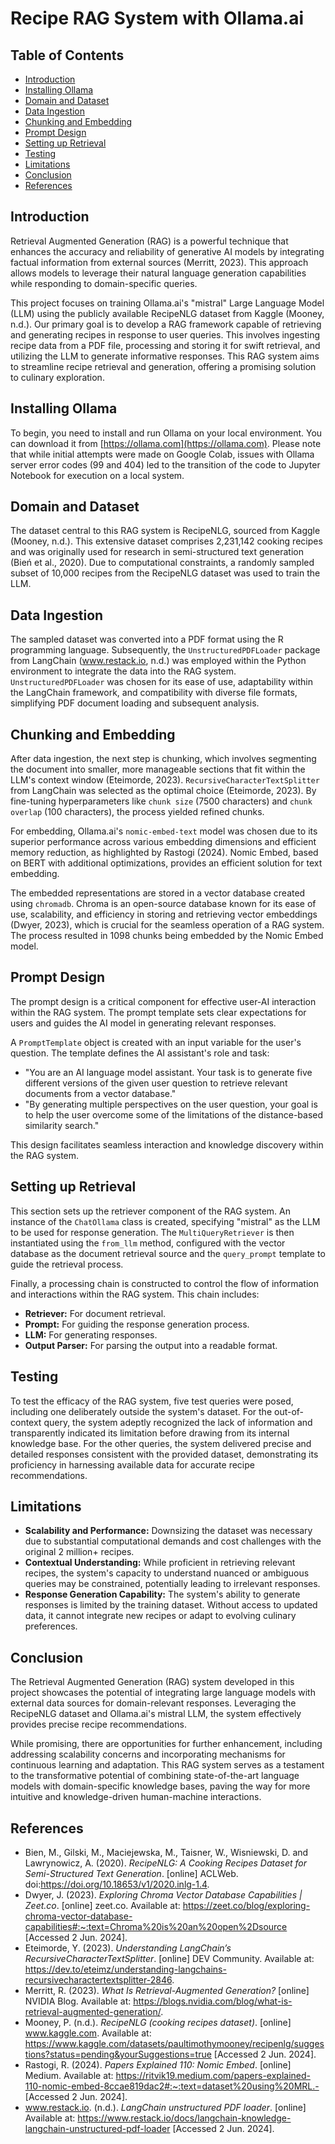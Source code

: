 # Recipe RAG System with Ollama.ai

## Table of Contents
- [Introduction](#introduction)
- [Installing Ollama](#installing-ollama)
- [Domain and Dataset](#domain-and-dataset)
- [Data Ingestion](#data-ingestion)
- [Chunking and Embedding](#chunking-and-embedding)
- [Prompt Design](#prompt-design)
- [Setting up Retrieval](#setting-up-retrieval)
- [Testing](#testing)
- [Limitations](#limitations)
- [Conclusion](#conclusion)
- [References](#references)

## Introduction
Retrieval Augmented Generation (RAG) is a powerful technique that enhances the accuracy and reliability of generative AI models by integrating factual information from external sources (Merritt, 2023). This approach allows models to leverage their natural language generation capabilities while responding to domain-specific queries.

This project focuses on training Ollama.ai's "mistral" Large Language Model (LLM) using the publicly available RecipeNLG dataset from Kaggle (Mooney, n.d.). Our primary goal is to develop a RAG framework capable of retrieving and generating recipes in response to user queries. This involves ingesting recipe data from a PDF file, processing and storing it for swift retrieval, and utilizing the LLM to generate informative responses. This RAG system aims to streamline recipe retrieval and generation, offering a promising solution to culinary exploration.

## Installing Ollama
To begin, you need to install and run Ollama on your local environment. You can download it from [https://ollama.com](https://ollama.com). Please note that while initial attempts were made on Google Colab, issues with Ollama server error codes (99 and 404) led to the transition of the code to Jupyter Notebook for execution on a local system.

## Domain and Dataset
The dataset central to this RAG system is RecipeNLG, sourced from Kaggle (Mooney, n.d.). This extensive dataset comprises 2,231,142 cooking recipes and was originally used for research in semi-structured text generation (Bień et al., 2020). Due to computational constraints, a randomly sampled subset of 10,000 recipes from the RecipeNLG dataset was used to train the LLM.

## Data Ingestion
The sampled dataset was converted into a PDF format using the R programming language. Subsequently, the `UnstructuredPDFLoader` package from LangChain (www.restack.io, n.d.) was employed within the Python environment to integrate the data into the RAG system. `UnstructuredPDFLoader` was chosen for its ease of use, adaptability within the LangChain framework, and compatibility with diverse file formats, simplifying PDF document loading and subsequent analysis.

## Chunking and Embedding
After data ingestion, the next step is chunking, which involves segmenting the document into smaller, more manageable sections that fit within the LLM's context window (Eteimorde, 2023). `RecursiveCharacterTextSplitter` from LangChain was selected as the optimal choice (Eteimorde, 2023). By fine-tuning hyperparameters like `chunk size` (7500 characters) and `chunk overlap` (100 characters), the process yielded refined chunks.

For embedding, Ollama.ai's `nomic-embed-text` model was chosen due to its superior performance across various embedding dimensions and efficient memory reduction, as highlighted by Rastogi (2024). Nomic Embed, based on BERT with additional optimizations, provides an efficient solution for text embedding.

The embedded representations are stored in a vector database created using `chromadb`. Chroma is an open-source database known for its ease of use, scalability, and efficiency in storing and retrieving vector embeddings (Dwyer, 2023), which is crucial for the seamless operation of a RAG system. The process resulted in 1098 chunks being embedded by the Nomic Embed model.

## Prompt Design
The prompt design is a critical component for effective user-AI interaction within the RAG system. The prompt template sets clear expectations for users and guides the AI model in generating relevant responses.

A `PromptTemplate` object is created with an input variable for the user's question. The template defines the AI assistant's role and task:
- "You are an AI language model assistant. Your task is to generate five different versions of the given user question to retrieve relevant documents from a vector database."
- "By generating multiple perspectives on the user question, your goal is to help the user overcome some of the limitations of the distance-based similarity search."

This design facilitates seamless interaction and knowledge discovery within the RAG system.

## Setting up Retrieval
This section sets up the retriever component of the RAG system. An instance of the `ChatOllama` class is created, specifying "mistral" as the LLM to be used for response generation. The `MultiQueryRetriever` is then instantiated using the `from_llm` method, configured with the vector database as the document retrieval source and the `query_prompt` template to guide the retrieval process.

Finally, a processing chain is constructed to control the flow of information and interactions within the RAG system. This chain includes:
- **Retriever:** For document retrieval.
- **Prompt:** For guiding the response generation process.
- **LLM:** For generating responses.
- **Output Parser:** For parsing the output into a readable format.

## Testing
To test the efficacy of the RAG system, five test queries were posed, including one deliberately outside the system's dataset. For the out-of-context query, the system adeptly recognized the lack of information and transparently indicated its limitation before drawing from its internal knowledge base. For the other queries, the system delivered precise and detailed responses consistent with the provided dataset, demonstrating its proficiency in harnessing available data for accurate recipe recommendations.

## Limitations
- **Scalability and Performance:** Downsizing the dataset was necessary due to substantial computational demands and cost challenges with the original 2 million+ recipes.
- **Contextual Understanding:** While proficient in retrieving relevant recipes, the system's capacity to understand nuanced or ambiguous queries may be constrained, potentially leading to irrelevant responses.
- **Response Generation Capability:** The system's ability to generate responses is limited by the training dataset. Without access to updated data, it cannot integrate new recipes or adapt to evolving culinary preferences.

## Conclusion
The Retrieval Augmented Generation (RAG) system developed in this project showcases the potential of integrating large language models with external data sources for domain-relevant responses. Leveraging the RecipeNLG dataset and Ollama.ai's mistral LLM, the system effectively provides precise recipe recommendations.

While promising, there are opportunities for further enhancement, including addressing scalability concerns and incorporating mechanisms for continuous learning and adaptation. This RAG system serves as a testament to the transformative potential of combining state-of-the-art language models with domain-specific knowledge bases, paving the way for more intuitive and knowledge-driven human-machine interactions.

## References
- Bien, M., Gilski, M., Maciejewska, M., Taisner, W., Wisniewski, D. and Lawrynowicz, A. (2020). *RecipeNLG: A Cooking Recipes Dataset for Semi-Structured Text Generation*. [online] ACLWeb. doi:https://doi.org/10.18653/v1/2020.inlg-1.4.
- Dwyer, J. (2023). *Exploring Chroma Vector Database Capabilities | Zeet.co*. [online] zeet.co. Available at: https://zeet.co/blog/exploring-chroma-vector-database-capabilities#:~:text=Chroma%20is%20an%20open%2Dsource [Accessed 2 Jun. 2024].
- Eteimorde, Y. (2023). *Understanding LangChain’s RecursiveCharacterTextSplitter*. [online] DEV Community. Available at: https://dev.to/eteimz/understanding-langchains-recursivecharactertextsplitter-2846.
- Merritt, R. (2023). *What Is Retrieval-Augmented Generation?* [online] NVIDIA Blog. Available at: https://blogs.nvidia.com/blog/what-is-retrieval-augmented-generation/.
- Mooney, P. (n.d.). *RecipeNLG (cooking recipes dataset)*. [online] www.kaggle.com. Available at: https://www.kaggle.com/datasets/paultimothymooney/recipenlg/suggestions?status=pending&yourSuggestions=true [Accessed 2 Jun. 2024].
- Rastogi, R. (2024). *Papers Explained 110: Nomic Embed*. [online] Medium. Available at: https://ritvik19.medium.com/papers-explained-110-nomic-embed-8ccae819dac2#:~:text=dataset%20using%20MRL.- [Accessed 2 Jun. 2024].
- www.restack.io. (n.d.). *LangChain unstructured PDF loader*. [online] Available at: https://www.restack.io/docs/langchain-knowledge-langchain-unstructured-pdf-loader [Accessed 2 Jun. 2024].
